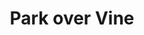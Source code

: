 ---
pid: WS160
title: Park over Vine
location_transcription: Vine St. Express Way
zipcode: '19106'
outside_phl: 
neighborhood: Society Hill,Old City
age: '26'
age_range: 20-29
instagram: 
image_file_name: WS_160.jpg
proposal_transcription: 
topic: Neighborhoods
topic_summary: '0'
type: Park
keywords_other: development, vine st
credit: Marc
image_labels: 
twitter: 
facebook: 
permalink: "/monuments/ws160/"
layout: item-page
---